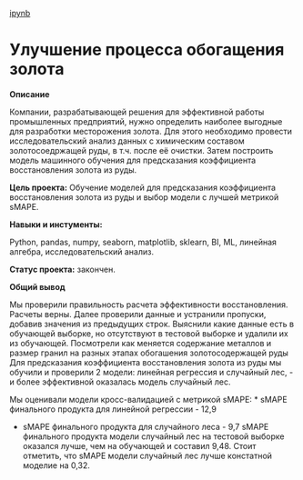 [ipynb](https://github.com/LarisaChekanova/yandex_practicum/blob/main/Gold%20Recovery/gold%20recovery.ipynb)

# Улучшение процесса обогащения золота

**Описание**

Компании, разрабатывающей решения для эффективной работы промышленных предприятий, нужно определить наиболее выгодные для разработки месторожения золота.
Для этого необходимо провести исследовательский анализ данных с химическим составом золотосоедржащей руды, в т.ч. после её очистки.
Затем построить модель машинного обучения для предсказания коэффициента восстановления золота из руды. 

**Цель проекта:**
Обучение моделей для предсказания коэффициента восстановления золота из руды и выбор модели с лучшей метрикой sMAPE.

**Навыки и инстументы:**

Python, pandas, numpy, seaborn, matplotlib, sklearn, BI, ML, линейная алгебра, исследовательский анализ.

**Статус проекта:** закончен.

**Общий вывод**

Мы проверили правильность расчета эффективности восстановления. Расчеты верны.
Далее проверили данные и устранили пропуски, добавив значения из предыдущих строк. Выяснили какие данные есть в обучающей выборке, но отсутствуют в тестовой выборке и удалили их из обучающей.
Посмотрели как меняется содержание металлов и размер гранил на разных этапах обогашения золотосодержащей руды
Для предсказания коэффициента восстановления золота из руды мы обучили и проверили 2 модели: линейная регрессия и случайный лес, - и более эффективной оказалась модель случайный лес.

Мы оценивали модели кросс-валидацией с метрикой sMAPE: * sMAPE финального продукта для линейной регрессии - 12,9
* sMAPE финального продукта для случайного леса - 9,7
sMAPE финального продукта модели случайный лес на тестовой выборке оказался лучше, чем на обучающей и составил 9,48. Стоит отметить, что sMAPE модели случайный лес лучше констатной моделие на 0,32. 
